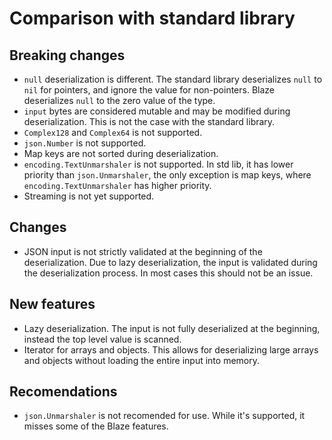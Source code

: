 # Comparison with standard library

## Breaking changes

- `null` deserialization is different. The standard library deserializes `null` to `nil` for pointers, and ignore the value for non-pointers. Blaze deserializes `null` to the zero value of the type.
- `input` bytes are considered mutable and may be modified during deserialization. This is not the case with the standard library.
- `Complex128` and `Complex64` is not supported.
- `json.Number` is not supported.
- Map keys are not sorted during deserialization.
- `encoding.TextUnmarshaler` is not supported. In std lib, it has lower priority than `json.Unmarshaler`, the only exception is map keys, where `encoding.TextUnmarshaler` has higher priority.
- Streaming is not yet supported.

## Changes

- JSON input is not strictly validated at the beginning of the deserialization. Due to lazy deserialization, the input is validated during the deserialization process. In most cases this should not be an issue.

## New features

- Lazy deserialization. The input is not fully deserialized at the beginning, instead the top level value is scanned.
- Iterator for arrays and objects. This allows for deserializing large arrays and objects without loading the entire input into memory.

## Recomendations

- `json.Unmarshaler` is not recomended for use. While it's supported, it misses some of the Blaze features.
